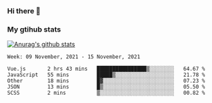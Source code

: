 ### Hi there 👋

### My gtihub stats

[![Anurag's github stats](https://github-readme-stats.vercel.app/api?username=gaozhidong)](https://github.com/gaozhidong/github-readme-stats)

<!--START_SECTION:waka-->
```text
Week: 09 November, 2021 - 15 November, 2021

Vue.js       2 hrs 43 mins   ████████████████▒░░░░░░░░   64.67 % 
JavaScript   55 mins         █████▒░░░░░░░░░░░░░░░░░░░   21.78 % 
Other        18 mins         █▓░░░░░░░░░░░░░░░░░░░░░░░   07.23 % 
JSON         13 mins         █▒░░░░░░░░░░░░░░░░░░░░░░░   05.50 % 
SCSS         2 mins          ▒░░░░░░░░░░░░░░░░░░░░░░░░   00.82 % 
```
<!--END_SECTION:waka-->